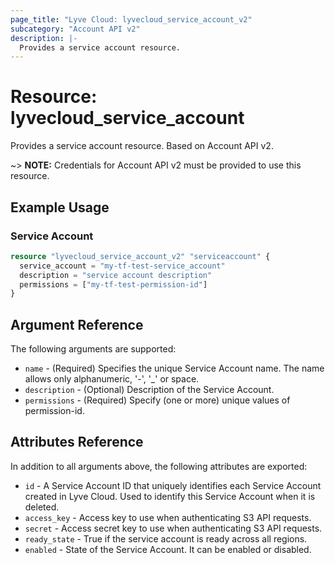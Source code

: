 ```yaml
---
page_title: "Lyve Cloud: lyvecloud_service_account_v2"
subcategory: "Account API v2"
description: |-
  Provides a service account resource.
---
```


# Resource: lyvecloud_service_account

Provides a service account resource. Based on Account API v2.

~> **NOTE:** Credentials for Account API v2 must be provided to use this resource.

## Example Usage

### Service Account

```terraform
resource "lyvecloud_service_account_v2" "serviceaccount" {
  service_account = "my-tf-test-service_account"
  description = "service account description"
  permissions = ["my-tf-test-permission-id"]
}
```

## Argument Reference
The following arguments are supported:

* `name` - (Required) Specifies the unique Service Account name. The name allows only alphanumeric, '-', '_' or space.
* `description` - (Optional) Description of the Service Account.
* `permissions` - (Required) Specify (one or more) unique values of permission-id.

## Attributes Reference
In addition to all arguments above, the following attributes are exported:

* `id` - A Service Account ID that uniquely identifies each Service Account created in Lyve Cloud. Used to identify this Service Account when it is deleted.
* `access_key` - Access key to use when authenticating S3 API requests.
* `secret` - Access secret key to use when authenticating S3 API requests.
* `ready_state` - True if the service account is ready across all regions.
* `enabled` - State of the Service Account. It can be enabled or disabled.